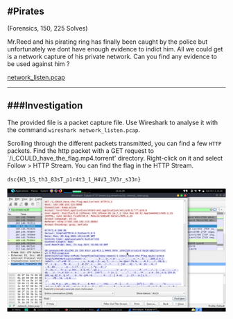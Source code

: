 #Pirates
---
(Forensics, 150, 225 Solves)

Mr.Reed and his pirating ring has finally been caught by the police but unfortunately we dont have enough evidence to indict him.
All we could get is a network capture of his private network. Can you find any evidence to be used against him ?

[network_listen.pcap](https://github.com/gddaredevil/writeups/network_listen.pcap)

---

###Investigation
---

The provided file is a packet capture file. Use Wireshark to analyse it with the command `wireshark network_listen.pcap`.

Scrolling through the different packets transmitted, you can find a few `HTTP` packets. 
Find the http packet with a GET request to `/i_COULD_have_the_flag.mp4.torrent' directory. Right-click on it and select Follow > HTTP Stream.
You can find the flag in the HTTP Stream.

`dsc{H3_1S_th3_83sT_p1r4t3_1_H4V3_3V3r_s33n}`

![HTTP Stream Screenshot](https://github.com/gddaredevil/writeups/blob/master/HTTP_Stream.png)
